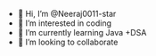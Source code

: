 - 👋 Hi, I’m @Neeraj0011-star
- 👀 I’m interested in coding  
- 🌱 I’m currently learning Java +DSA
- 💞️ I’m looking to collaborate 

<!---
Neeraj0011-star/Neeraj0011-star is a ✨ special ✨ repository because its `README.md` (this file) appears on your GitHub profile.
You can click the Preview link to take a look at your changes.
--->
